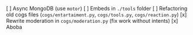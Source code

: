 [ ] Async MongoDB (use `motor`)
[ ] Embeds in `./tools` folder
[ ] Refactoring old cogs files (`cogs/entartaiment.py`, `cogs/tools.py`, `cogs/reaction.py`)
[x] Rewrite moderation in `cogs/moderation.py` (fix work without intents)
[x] Aboba